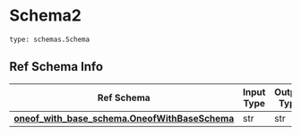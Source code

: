 # Schema2
```
type: schemas.Schema
```

## Ref Schema Info
Ref Schema | Input Type | Output Type
---------- | ---------- | -----------
[**oneof_with_base_schema.OneofWithBaseSchema**](../../../../../../components/schema/oneof_with_base_schema.md) | str | str
